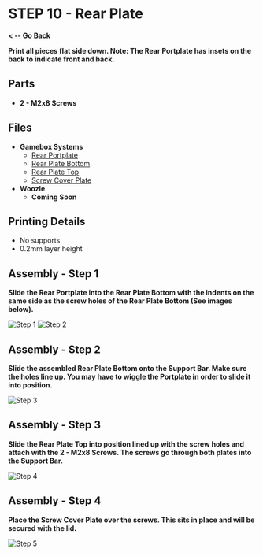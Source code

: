 # STEP 10 - Rear Plate

**[< -- Go Back](../README.md)**

**Print all pieces flat side down. Note: The Rear Portplate has insets on the back to indicate front and back.**

## Parts

* **2 - M2x8 Screws**

## Files

* **Gamebox Systems**
	* [Rear Portplate](../Models%20-%20Common/Rear%20Plate_Gamebox/Rear%20Portplate.3mf)
	* [Rear Plate Bottom](../Models%20-%20Common/Rear%20Plate_Gamebox/Rear%20Plate%20Bottom.3mf)
	* [Rear Plate Top](../Models%20-%20Common/Rear%20Plate_Gamebox/Rear%20Plate%20Top.3mf)
	* [Screw Cover Plate](../Models%20-%20Common/Rear%20Plate_Gamebox/Screw%20Cover%20Plate.3mf)
* **Woozle**
	* **Coming Soon**

## Printing Details

* No supports
* 0.2mm layer height

## Assembly - Step 1

**Slide the Rear Portplate into the Rear Plate Bottom with the indents on the same side as the screw holes of the Rear Plate Bottom (See images below).**

![Step 1](../Images/Gamebox/Rear%20Plate/Step1.png "Step 1")
![Step 2](../Images/Gamebox/Rear%20Plate/Step2.png "Step 2")

## Assembly - Step 2

**Slide the assembled Rear Plate Bottom onto the Support Bar. Make sure the holes line up. You may have to wiggle the Portplate in order to slide it into position.**

![Step 3](../Images/Gamebox/Rear%20Plate/Step3.png "Step 3")

## Assembly - Step 3

**Slide the Rear Plate Top into position lined up with the screw holes and attach with the 2 - M2x8 Screws. The screws go through both plates into the Support Bar.**

![Step 4](../Images/Gamebox/Rear%20Plate/Step4.png "Step 4")

## Assembly - Step 4

**Place the Screw Cover Plate over the screws. This sits in place and will be secured with the lid.**

![Step 5](../Images/Gamebox/Rear%20Plate/Step5.png "Step 5")
